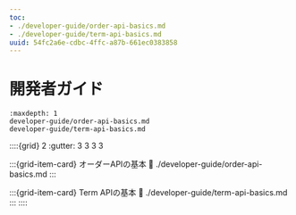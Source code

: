 ```yaml
---
toc:
- ./developer-guide/order-api-basics.md
- ./developer-guide/term-api-basics.md
uuid: 54fc2a6e-cdbc-4ffc-a87b-661ec0383858
---
```

# 開発者ガイド

```{toctree}
:maxdepth: 1
developer-guide/order-api-basics.md
developer-guide/term-api-basics.md
```

::::{grid} 2
:gutter: 3 3 3 3

:::{grid-item-card} オーダーAPIの基本
:link: ./developer-guide/order-api-basics.md
:::

:::{grid-item-card} Term APIの基本
:link: ./developer-guide/term-api-basics.md
:::
::::
